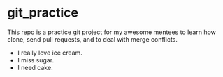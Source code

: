 # git_practice

This repo is a practice git project for my awesome mentees to learn how clone, send pull requests, and to deal with merge conflicts.

- I really love ice cream.
- I miss sugar.
- I need cake.
